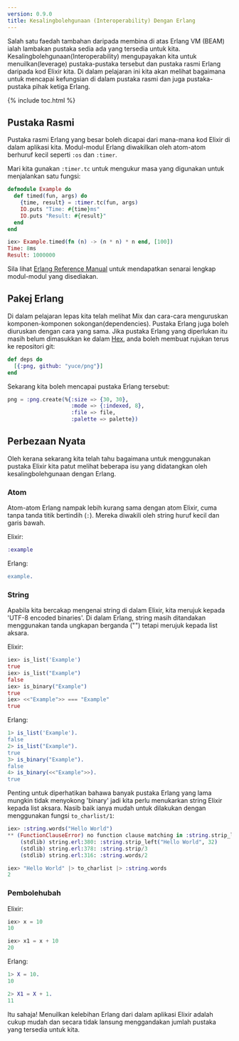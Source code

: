 ```yaml
---
version: 0.9.0
title: Kesalingbolehgunaan (Interoperability) Dengan Erlang
---
```


Salah satu faedah tambahan daripada membina di atas Erlang VM (BEAM) ialah lambakan pustaka sedia ada yang tersedia untuk kita.  Kesalingbolehgunaan(Interoperability) mengupayakan kita untuk menuilkan(leverage) pustaka-pustaka tersebut dan pustaka rasmi Erlang daripada kod Elixir kita.  Di dalam pelajaran ini kita akan melihat bagaimana untuk mencapai kefungsian di dalam pustaka rasmi dan juga pustaka-pustaka pihak ketiga Erlang.  

{% include toc.html %}

## Pustaka Rasmi

Pustaka rasmi Erlang yang besar boleh dicapai dari mana-mana kod Elixir di dalam aplikasi kita.  Modul-modul Erlang diwakilkan oleh atom-atom berhuruf kecil seperti `:os` dan `:timer`.

Mari kita gunakan `:timer.tc` untuk mengukur masa yang digunakan untuk menjalankan satu fungsi:

```elixir
defmodule Example do
  def timed(fun, args) do
    {time, result} = :timer.tc(fun, args)
    IO.puts "Time: #{time}ms"
    IO.puts "Result: #{result}"
  end
end

iex> Example.timed(fn (n) -> (n * n) * n end, [100])
Time: 8ms
Result: 1000000
```

Sila lihat [Erlang Reference Manual](http://erlang.org/doc/apps/stdlib/) untuk mendapatkan senarai lengkap modul-modul yang disediakan.

## Pakej Erlang

Di dalam pelajaran lepas kita telah melihat Mix dan cara-cara menguruskan komponen-komponen sokongan(dependencies).  Pustaka Erlang juga boleh diuruskan dengan cara yang sama.  Jika pustaka Erlang yang diperlukan itu masih belum dimasukkan ke dalam [Hex](https://hex.pm), anda boleh membuat rujukan terus ke repositori git:

```elixir
def deps do
  [{:png, github: "yuce/png"}]
end
```

Sekarang kita boleh mencapai pustaka Erlang tersebut:

```elixir
png = :png.create(%{:size => {30, 30},
                    :mode => {:indexed, 8},
                    :file => file,
                    :palette => palette})
```

## Perbezaan Nyata

Oleh kerana sekarang kita telah tahu bagaimana untuk menggunakan pustaka Elixir kita patut melihat beberapa isu yang didatangkan oleh kesalingbolehgunaan dengan Erlang. 

### Atom

Atom-atom Erlang nampak lebih kurang sama dengan atom Elixir, cuma tanpa tanda titik bertindih (`:`).  Mereka diwakili oleh string huruf kecil dan garis bawah.

Elixir:

```elixir
:example
```

Erlang:

```erlang
example.
```

### String

Apabila kita bercakap mengenai string di dalam Elixir, kita merujuk kepada 'UTF-8 encoded binaries'.  Di dalam Erlang, string masih ditandakan menggunakan tanda ungkapan berganda ("") tetapi merujuk kepada list aksara.

Elixir:

```elixir
iex> is_list('Example')
true
iex> is_list("Example")
false
iex> is_binary("Example")
true
iex> <<"Example">> === "Example"
true
```

Erlang:

```erlang
1> is_list('Example').
false
2> is_list("Example").
true
3> is_binary("Example").
false
4> is_binary(<<"Example">>).
true
```

Penting untuk diperhatikan bahawa banyak pustaka Erlang yang lama mungkin tidak menyokong 'binary' jadi kita perlu menukarkan string Elixir kepada list aksara.  Nasib baik ianya mudah untuk dilakukan dengan menggunakan fungsi `to_charlist/1`:

```elixir
iex> :string.words("Hello World")
** (FunctionClauseError) no function clause matching in :string.strip_left/2
    (stdlib) string.erl:380: :string.strip_left("Hello World", 32)
    (stdlib) string.erl:378: :string.strip/3
    (stdlib) string.erl:316: :string.words/2

iex> "Hello World" |> to_charlist |> :string.words
2
```

### Pembolehubah

Elixir:

```elixir
iex> x = 10
10

iex> x1 = x + 10
20
```

Erlang:

```erlang
1> X = 10.
10

2> X1 = X + 1.
11
```

Itu sahaja!  Menuilkan kelebihan Erlang dari dalam aplikasi Elixir adalah cukup mudah dan secara tidak lansung menggandakan jumlah pustaka yang tersedia untuk kita.
